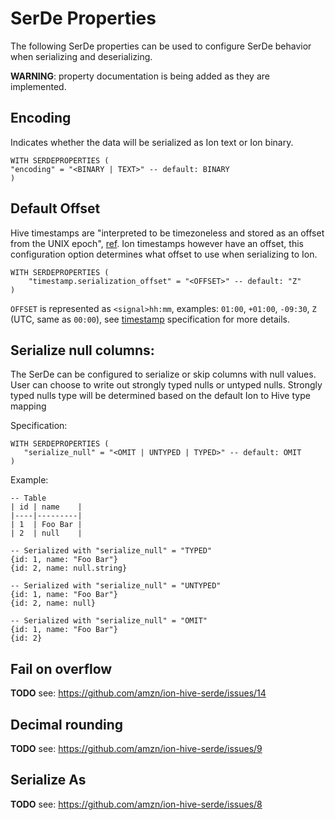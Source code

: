 # SerDe Properties
The following SerDe properties can be used to configure SerDe behavior when serializing and
deserializing.

**WARNING**: property documentation is being added as they are implemented.

## Encoding
Indicates whether the data will be serialized as Ion text or Ion binary.

```
WITH SERDEPROPERTIES (
"encoding" = "<BINARY | TEXT>" -- default: BINARY
)
```

## Default Offset
Hive timestamps are "interpreted to be timezoneless and stored as an offset from the UNIX epoch",
[ref](https://cwiki.apache.org/confluence/display/Hive/LanguageManual+Types#LanguageManualTypes-timestamp).
Ion timestamps however have an offset, this configuration option determines what offset to use when
serializing to Ion.

```
WITH SERDEPROPERTIES (
    "timestamp.serialization_offset" = "<OFFSET>" -- default: "Z"
)
```

`OFFSET` is represented as `<signal>hh:mm`, examples: `01:00`, `+01:00`, `-09:30`, `Z` (UTC, same
as `00:00`), see [timestamp](http://amzn.github.io/ion-docs/docs/spec.html#timestamp) specification
for more details.

## Serialize null columns:
The SerDe can be configured to serialize or skip columns with null values. User can choose to write out strongly typed
nulls or untyped nulls. Strongly typed nulls type will be determined based on the default Ion to Hive type mapping

Specification:
```
WITH SERDEPROPERTIES (
   "serialize_null" = "<OMIT | UNTYPED | TYPED>" -- default: OMIT
)
```

Example:
```
-- Table
| id | name    |
|----|---------|
| 1  | Foo Bar |
| 2  | null    |

-- Serialized with "serialize_null" = "TYPED"
{id: 1, name: "Foo Bar"}
{id: 2, name: null.string}

-- Serialized with "serialize_null" = "UNTYPED"
{id: 1, name: "Foo Bar"}
{id: 2, name: null}

-- Serialized with "serialize_null" = "OMIT"
{id: 1, name: "Foo Bar"}
{id: 2}
```

## Fail on overflow
**TODO** see: https://github.com/amzn/ion-hive-serde/issues/14

## Decimal rounding
**TODO** see: https://github.com/amzn/ion-hive-serde/issues/9

## Serialize As
**TODO** see: https://github.com/amzn/ion-hive-serde/issues/8
